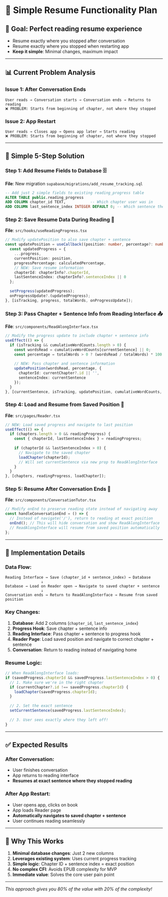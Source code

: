 # 📍 Simple Resume Functionality Plan

## 🎯 **Goal**: Perfect reading resume experience
- Resume exactly where you stopped after conversation
- Resume exactly where you stopped when restarting app
- **Keep it simple**: Minimal changes, maximum impact

---

## 📊 **Current Problem Analysis**

### **Issue 1: After Conversation Ends**
```
User reads → Conversation starts → Conversation ends → Returns to reading
❌ PROBLEM: Starts from beginning of chapter, not where they stopped
```

### **Issue 2: App Restart**
```
User reads → Closes app → Opens app later → Starts reading
❌ PROBLEM: Starts from beginning of chapter, not where they stopped
```

---

## 🔧 **Simple 5-Step Solution**

### **Step 1: Add Resume Fields to Database** 🗄️
**File**: New migration `supabase/migrations/add_resume_tracking.sql`
```sql
-- Add just 2 simple fields to existing reading_progress table
ALTER TABLE public.reading_progress 
ADD COLUMN chapter_id TEXT,           -- Which chapter user was in
ADD COLUMN last_sentence_index INTEGER DEFAULT 0; -- Which sentence they were on
```

### **Step 2: Save Resume Data During Reading** 💾
**File**: `src/hooks/useReadingProgress.tsx`
```typescript
// Modify updatePosition to also save chapter + sentence
const updatePosition = useCallback((position: number, percentage?: number, chapterInfo?: {chapterId: string, sentenceIndex: number}) => {
  const updatedProgress = {
    ...progress,
    currentPosition: position,
    progressPercentage: calculatedPercentage,
    // NEW: Save resume information
    chapterId: chapterInfo?.chapterId,
    lastSentenceIndex: chapterInfo?.sentenceIndex || 0
  };
  
  setProgress(updatedProgress);
  onProgressUpdate?.(updatedProgress);
}, [isTracking, progress, totalWords, onProgressUpdate]);
```

### **Step 3: Pass Chapter + Sentence Info from Reading Interface** 📤
**File**: `src/components/ReadAlongInterface.tsx`
```typescript
// Modify the progress update to include chapter + sentence info
useEffect(() => {
  if (isTracking && cumulativeWordCounts.length > 0) {
    const wordsRead = cumulativeWordCounts[currentSentence] || 0;
    const percentage = totalWords > 0 ? (wordsRead / totalWords) * 100 : 0;
    
    // NEW: Pass chapter and sentence information
    updatePosition(wordsRead, percentage, {
      chapterId: currentChapter?.id || '',
      sentenceIndex: currentSentence
    });
  }
}, [currentSentence, isTracking, updatePosition, cumulativeWordCounts, currentChapter]);
```

### **Step 4: Load and Resume from Saved Position** 📖
**File**: `src/pages/Reader.tsx`
```typescript
// NEW: Load saved progress and navigate to last position
useEffect(() => {
  if (chapters.length > 0 && readingProgress) {
    const { chapterId, lastSentenceIndex } = readingProgress;
    
    if (chapterId && lastSentenceIndex > 0) {
      // Navigate to the saved chapter
      loadChapter(chapterId);
      // Will set currentSentence via new prop to ReadAlongInterface
    }
  }
}, [chapters, readingProgress, loadChapter]);
```

### **Step 5: Resume After Conversation Ends** 🔄
**File**: `src/components/ConversationTutor.tsx`
```typescript
// Modify onEnd to preserve reading state instead of navigating away
const handleConversationEnd = () => {
  // Instead of navigate('/'), return to reading at exact position
  onEnd(); // This will hide conversation and show ReadAlongInterface
  // ReadAlongInterface will resume from saved position automatically
};
```

---

## 🎯 **Implementation Details**

### **Data Flow:**
```
Reading Interface → Save (chapter_id + sentence_index) → Database
                ↓
Database → Load on Reader open → Navigate to saved chapter + sentence
                ↓  
Conversation ends → Return to ReadAlongInterface → Resume from saved position
```

### **Key Changes:**
1. **Database**: Add 2 columns (`chapter_id`, `last_sentence_index`)
2. **Progress Hook**: Save chapter + sentence info
3. **Reading Interface**: Pass chapter + sentence to progress hook
4. **Reader Page**: Load saved position and navigate to correct chapter + sentence
5. **Conversation**: Return to reading instead of navigating home

### **Resume Logic:**
```typescript
// When ReadAlongInterface loads:
if (savedProgress.chapterId && savedProgress.lastSentenceIndex > 0) {
  // 1. Make sure we're in the right chapter
  if (currentChapter?.id !== savedProgress.chapterId) {
    loadChapter(savedProgress.chapterId);
  }
  
  // 2. Set the exact sentence
  setCurrentSentence(savedProgress.lastSentenceIndex);
  
  // 3. User sees exactly where they left off!
}
```

---

## ✅ **Expected Results**

### **After Conversation:**
- User finishes conversation
- App returns to reading interface
- **Resumes at exact sentence where they stopped reading**

### **After App Restart:**
- User opens app, clicks on book
- App loads Reader page
- **Automatically navigates to saved chapter + sentence**
- User continues reading seamlessly

---

## 🚀 **Why This Works**

1. **Minimal database changes**: Just 2 new columns
2. **Leverages existing system**: Uses current progress tracking
3. **Simple logic**: Chapter ID + sentence index = exact position
4. **No complex CFI**: Avoids EPUB complexity for MVP
5. **Immediate value**: Solves the core user pain point

---

*This approach gives you 80% of the value with 20% of the complexity!* 